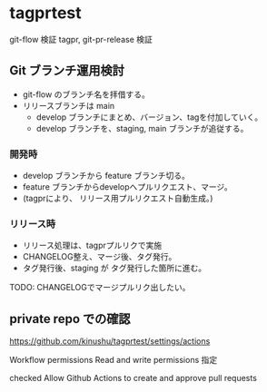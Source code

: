 # tagprtest

git-flow 検証
tagpr, git-pr-release 検証

## Git ブランチ運用検討

- git-flow のブランチ名を拝借する。
- リリースブランチは main
  - develop ブランチにまとめ、バージョン、tagを付加していく。
  - develop ブランチを、staging, main ブランチが追従する。

### 開発時

- develop ブランチから feature ブランチ切る。
- feature ブランチからdevelopへプルリクエスト、マージ。
- (tagprにより、 リリース用プルリクエスト自動生成。)

### リリース時

- リリース処理は、tagprプルリクで実施
- CHANGELOG整え、マージ後、タグ発行。
- タグ発行後、staging が タグ発行した箇所に進む。

TODO:
CHANGELOGでマージプルリク出したい。

## private repo での確認

https://github.com/kinushu/tagprtest/settings/actions

Workflow permissions
Read and write permissions 指定

checked
Allow Github Actions to create and approve pull requests

